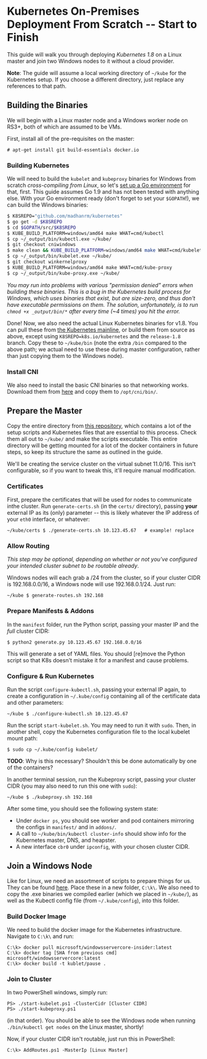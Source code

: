 # Kubernetes On-Premises Deployment From Scratch -- Start to Finish #
This guide will walk you through deploying *Kubernetes 1.8* on a Linux master and join two Windows nodes to it without a cloud provider.

**Note**: The guide will assume a local working directory of `~/kube` for the Kubernetes setup. If you choose a different directory, just replace any references to that path.

## Building the Binaries ##
We will begin with a Linux master node and a Windows worker node on RS3+, both of which are assumed to be VMs.

First, install all of the pre-requisites on the master:

    # apt-get install git build-essentials docker.io

### Building Kubernetes ###
We will need to build the `kubelet` and `kubeproxy` binaries for Windows from scratch _cross-compiling from Linux_, so let's [set up a Go environment](https://golang.org/doc/install#install) for that, first. This guide assumes Go 1.9 and has not been tested with anything else. With your Go environment ready (don't forget to set your `$GOPATH`!), we can build the Windows binaries:

```bash
$ K8SREPO="github.com/madhanrm/kubernetes"
$ go get -d $K8SREPO
$ cd $GOPATH/src/$K8SREPO
$ KUBE_BUILD_PLATFORM=windows/amd64 make WHAT=cmd/kubectl
$ cp ~/_output/bin/kubectl.exe ~/kube/
$ git checkout cniwindows
$ make clean && KUBE_BUILD_PLATFORM=windows/amd64 make WHAT=cmd/kubelet
$ cp ~/_output/bin/kubelet.exe ~/kube/
$ git checkout winkernelproxy 
$ KUBE_BUILD_PLATFORM=windows/amd64 make WHAT=cmd/kube-proxy
$ cp ~/_output/bin/kube-proxy.exe ~/kube/
```

_You may run into problems with various "permission denied" errors when building these binaries. This is a bug in the Kubernetes build process for Windows, which uses binaries that exist, but are size-zero, and thus don't have executable permissions on them. The solution, unfortunately, is to run `chmod +x _output/bin/*` after every time (~4 times) you hit the error._

Done! Now, we also need the actual Linux Kubernetes binaries for v1.8. You can pull these from [the Kubernetes mainline](https://github.com/kubernetes/kubernetes/releases/tag/v1.8.0-rc.1), or build them from source as above, except using `K8SREPO=k8s.io/kubernetes` and the `release-1.8` branch. Copy these to `~/kube/bin` (note the extra `/bin` compared to the above path; we actual need to use these during master configuration, rather than just copying them to the Windows node).

### Install CNI ###
We also need to install the basic CNI binaries so that networking works. Download them from [here](https://github.com/containernetworking/plugins/releases) and copy them to `/opt/cni/bin/`.

## Prepare the Master ##
Copy the entire directory from [this repository](https://github.com/Microsoft/SDN/tree/master/Kubernetes/linux), which contains a lot of the setup scripts and Kubernetes files that are essential to this process. Check them all out to `~/kube/` and make the scripts executable. This entire directory will be getting mounted for a lot of the docker containers in future steps, so keep its structure the same as outlined in the guide. 

We'll be creating the service cluster on the virtual subnet 11.0/16. This isn't configurable, so if you want to tweak this, it'll require manual modification.

### Certificates ###
First, prepare the certificates that will be used for nodes to communicate inthe cluster. Run `generate-certs.sh` (in the `certs/` directory), passing **your** external IP as its (only) parameter -- this is likely whatever the IP address of your `eth0` interface, or whatever:

    ~/kube/certs $ ./generate-certs.sh 10.123.45.67   # example! replace

### Allow Routing ###
_This step may be optional, depending on whether or not you've configured your intended cluster subnet to be routable already_.

Windows nodes will each grab a /24 from the cluster, so if your cluster CIDR is 192.168.0.0/16, a Windows node will use 192.168.0.1/24. Just run:

    ~/kube $ generate-routes.sh 192.168

### Prepare Manifests & Addons ###
In the `manifest` folder, run the Python script, passing your master IP and the _full_ cluster CIDR:

    $ python2 generate.py 10.123.45.67 192.168.0.0/16

This will generate a set of YAML files. You should [re]move the Python script so that K8s doesn't mistake it for a manifest and cause problems.

### Configure & Run Kubernetes ###
Run the script `configure-kubectl.sh`, passing your external IP again, to create a configuration in `~/.kube/config` containing all of the certificate data and other parameters:

    ~/kube $ ./configure-kubectl.sh 10.123.45.67

Run the script `start-kubelet.sh`. You may need to run it with `sudo`. Then, in another shell, copy the Kubernetes configuration file to the local kubelet mount path:

    $ sudo cp ~/.kube/config kubelet/

**TODO**: Why is this necessary? Shouldn't this be done automatically by one of the containers?

In another terminal session, run the Kubeproxy script, passing your cluster CIDR (you may also need to run this one with `sudo`):

    ~/kube $ ./kubeproxy.sh 192.168

After some time, you should see the following system state:

  - Under `docker ps`, you should see worker and pod containers mirroring the configs in `manifest/` and in `addons/`.
  - A call to `~/kube/bin/kubectl cluster-info` should show info for the Kubernetes master, DNS, and heapster.
  - A new interface `cbr0` under `ipconfig`, with your chosen cluster CIDR.

## Join a Windows Node ##
Like for Linux, we need an assortment of scripts to prepare things for us. They can be found [here](https://github.com/Microsoft/SDN/tree/master/Kubernetes/windows). Place these in a new folder, `C:\k\`. We also need to copy the .exe binaries we compiled earlier (which we placed in `~/kube/`), as well as the Kubectl config file (from `~/.kube/config`), into this folder.

### Build Docker Image ###
We need to build the docker image for the Kubernetes infrastructure. Navigate
to `C:\k\` and run:

    C:\k> docker pull microsoft/windowsservercore-insider:latest
    C:\k> docker tag [SHA from previous cmd] microsoft/windowsservercore:latest
    C:\k> docker build -t kublet/pause .

### Join to Cluster ###
In two PowerShell windows, simply run:

    PS> ./start-kubelet.ps1 -ClusterCidr [Cluster CIDR]
    PS> ./start-kubeproxy.ps1

(in that order). You should be able to see the Windows node when running `./bin/kubectl get nodes` on the Linux master, shortly!

Now, if your cluster CIDR isn't routable, just run this in PowerShell:

    C:\k> AddRoutes.ps1 -MasterIp [Linux Master]
